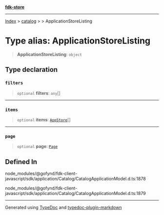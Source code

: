 [**fdk-store**](../../../README.md)
***

[Index](../../../API.md) > [catalog](../../README.md) > [<internal>](../README.md) > ApplicationStoreListing

# Type alias: ApplicationStoreListing

> **ApplicationStoreListing**: `object`

## Type declaration

### `filters`

> `optional` **filters**: `any`[]

***

### `items`

> `optional` **items**: [`AppStore`](type-alias.AppStore.md)[]

***

### `page`

> `optional` **page**: [`Page`](../../../brands/internal_/type-aliases/type-alias.Page.md)

## Defined In

node\_modules/@gofynd/fdk-client-javascript/sdk/application/Catalog/CatalogApplicationModel.d.ts:1878

node\_modules/@gofynd/fdk-client-javascript/sdk/application/Catalog/CatalogApplicationModel.d.ts:1879

***
Generated using [TypeDoc](https://typedoc.org/) and [typedoc-plugin-markdown](https://www.npmjs.com/package/typedoc-plugin-markdown)
